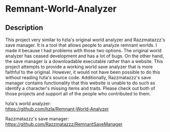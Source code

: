 # Remnant-World-Analyzer

## Description

This project very similar to hzla's original world analyzer and Razzmatazzz's save manager. It is a tool that allows people to analyze remnant worlds. I made it because I had problems with those two options. The original world analyzer has ceased development and has a lot of bugs. On the other hand, the save manager is a downloadable executable rather than a website. This project attempts to provide a working world save analyzer that is more faithful to the original. However, it would not have been possible to do this without reading hzla's source code. Additionally, Razzmatazzz's save manager contains functionality that this website is unable to do such as identify a character's missing items and traits. Please check out both of those projects and support all of the people who contributed to them.

hzla's world analyzer:  
https://github.com/hzla/Remnant-World-Analyzer

Razzmatazzz's save manager:  
https://github.com/Razzmatazzz/RemnantSaveManager
